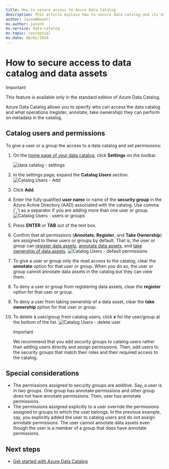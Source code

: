 ```yaml
---
title: How to secure access to Azure Data Catalog
description: This article explain how to secure data catalog and its data assets.
author: JasonWHowell
ms.author: jasonh
ms.service: data-catalog
ms.topic: conceptual
ms.date: 08/01/2019
---
```

# How to secure access to data catalog and data assets
> [!IMPORTANT]
> This feature is available only in the standard edition of Azure Data Catalog.

Azure Data Catalog allows you to specify who can access the data catalog and what operations (register, annotate, take ownership) they can perform on metadata in the catalog. 

## Catalog users and permissions
To give a user or a group the access to a data catalog and set permissions:

1. On the [home page of your data catalog](https://www.azuredatacatalog.com),  click **Settings** on the toolbar.

	![data catalog - settings](media/data-catalog-how-to-secure-catalog/data-catalog-settings.png)
2. In the settings page, expand the **Catalog Users** section.
	![Catalog Users - Add](media/data-catalog-how-to-secure-catalog/data-catalog-add-button.png)
3. Click **Add**.
4. Enter the fully qualified **user name** or name of the **security group** in the Azure Active Directory (AAD) associated with the catalog. Use comma (`,’) as a separator if you are adding more than one user or group.
	![Catalog Users - users or groups](media/data-catalog-how-to-secure-catalog/data-catalog-users-groups.png)
5. Press **ENTER** or **TAB** out of the text box. 
6.	Confirm that all permissions (**Annotate**, **Register**, and **Take Ownership**) are assigned to these users or groups by default. That is, the user or group can [register data assets]( data-catalog-how-to-register.md), [annotate data assets]( data-catalog-how-to-annotate.md), and [take ownership of data assets]( data-catalog-how-to-manage.md). 
	![Catalog Users - default permissions](media/data-catalog-how-to-secure-catalog/data-catalog-default-permissions.png)
7.	To give a user or group only the read access to the catalog, clear the **annotate** option for that user or group. When you do so, the user or group cannot annotate data assets in the catalog but they can view them. 
8.	To deny a user or group from registering data assets, clear the **register** option for that user or group.
9.	To deny a user from taking ownership of a data asset, clear the **take ownership** option for that user or group. 
10.	To delete a user/group from catalog users, click **x** for the user/group at the bottom of the list. 
	![Catalog Users - delete user](media/data-catalog-how-to-secure-catalog/data-catalog-delete-user.png)

	> [!IMPORTANT]
	> We recommend that you add security groups to catalog users rather than adding users directly and assign permissions. Then, add users to the security groups that match their roles and their required access to the catalog.

## Special considerations

- The permissions assigned to security groups are additive. Say, a user is in two groups. One group has annotate permissions and other group does not have annotate permissions. Then, user has annotate permissions. 
- The permissions assigned explicitly to a user override the permissions assigned to groups to which the user belongs. In the previous example, say, you explicitly added the user to catalog users and do not assign annotate permissions. The user cannot annotate data assets even though the user is a member of a group that does have annotate permissions.

## Next steps
- [Get started with Azure Data Catalog](data-catalog-get-started.md)

